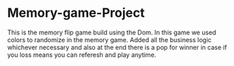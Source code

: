 # Memory-game-Project
This is the memory flip game build using the Dom. In this game we used colors to randomize in the memory game. Added all the business logic whichever necessary and also at the end there is a pop for winner in case if you loss means you can 
referesh and play anytime.
